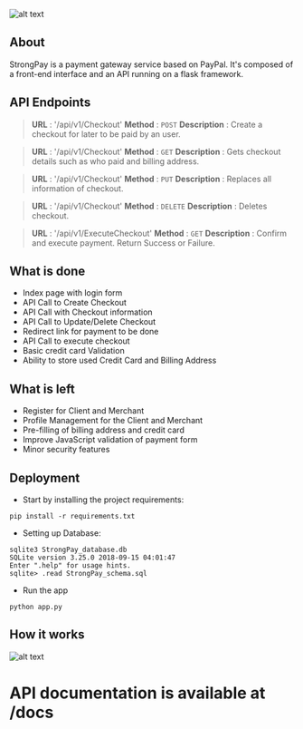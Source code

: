 ![alt text](http://code.ua.pt/projects/es1819-stroam/repository/revisions/master/raw/payment/static/images/logo.png)

## About
StrongPay is a payment gateway service based on PayPal. It's composed of a front-end interface and an API running on a flask framework.  


## API Endpoints

> **URL** : '/api/v1/Checkout'
**Method** : `POST`
**Description** : Create a checkout for later to be paid by an user.

> **URL** : '/api/v1/Checkout'
**Method** : `GET`
**Description** : Gets checkout details such as who paid and billing address.

> **URL** : '/api/v1/Checkout'
**Method** : `PUT`
**Description** : Replaces all information of checkout.

> **URL** : '/api/v1/Checkout'
**Method** : `DELETE`
**Description** : Deletes checkout.

> **URL** : '/api/v1/ExecuteCheckout'
**Method** : `GET`
**Description** : Confirm and execute payment. Return Success or Failure.

## What is done

- Index page with login form
- API Call to Create Checkout
- API Call with Checkout information
- API Call to Update/Delete Checkout
- Redirect link for payment to be done
- API Call to execute checkout
- Basic credit card Validation
- Ability to store used Credit Card and Billing Address

## What is left

- Register for Client and Merchant
- Profile Management for the Client and Merchant
- Pre-filling of billing address and credit card
- Improve JavaScript validation of payment form
- Minor security features 

## Deployment

* Start by installing the project requirements:
```
pip install -r requirements.txt
```

* Setting up Database:
```
sqlite3 StrongPay_database.db
SQLite version 3.25.0 2018-09-15 04:01:47
Enter ".help" for usage hints.
sqlite> .read StrongPay_schema.sql
```

* Run the app
```
python app.py
```

## How it works

![alt text](http://code.ua.pt/projects/es1819-stroam/repository/revisions/878587cfe77a45370a047b9111ce3ae4530b696b/raw/payment/payment/static/images/strongpay_payment.png)

# **API documentation is available at /docs**
